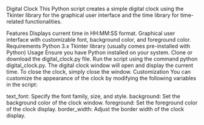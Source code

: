 Digital Clock
This Python script creates a simple digital clock using the Tkinter library for the graphical user interface and the time library for time-related functionalities.

Features
Displays current time in HH:MM:SS format.
Graphical user interface with customizable font, background color, and foreground color.
Requirements
Python 3.x
Tkinter library (usually comes pre-installed with Python)
Usage
Ensure you have Python installed on your system.
Clone or download the digital_clock.py file.
Run the script using the command python digital_clock.py.
The digital clock window will open and display the current time.
To close the clock, simply close the window.
Customization
You can customize the appearance of the clock by modifying the following variables in the script:

text_font: Specify the font family, size, and style.
background: Set the background color of the clock window.
foreground: Set the foreground color of the clock display.
border_width: Adjust the border width of the clock display.
